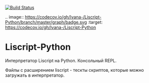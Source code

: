 [![Build Status](https://travis-ci.com/Ivana-/Liscript-Python.svg?branch=master)](https://travis-ci.com/Ivana-/Liscript-Python)

.. image:: https://codecov.io/gh/Ivana-/Liscript-Python/branch/master/graph/badge.svg
  :target: https://codecov.io/gh/Ivana-/Liscript-Python

# Liscript-Python

Интерпретатор Liscript на Python. Консольный REPL.

Файлы с расширением liscript - тескты скриптов, которые можно загружать в интерпретатор.

